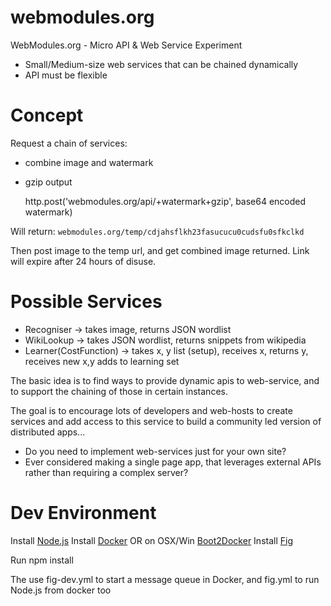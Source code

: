 webmodules.org
==============

WebModules.org - Micro API &amp; Web Service Experiment

- Small/Medium-size web services that can be chained dynamically
- API must be flexible

Concept
=======

Request a chain of services:

- combine image and watermark
- gzip output

    http.post('webmodules.org/api/+watermark+gzip', base64 encoded watermark)

Will return: `webmodules.org/temp/cdjahsflkh23fasucucu0cudsfu0sfkclkd`

Then post image to the temp url, and get combined image returned. Link will expire after 24 hours of disuse.


Possible Services
=================

- Recogniser -> takes image, returns JSON wordlist
- WikiLookup -> takes JSON wordlist, returns snippets from wikipedia
- Learner(CostFunction) -> takes x, y list (setup), receives x, returns y, receives new x,y adds to learning set


The basic idea is to find ways to provide dynamic apis to web-service, and to support the chaining of those in certain instances.

The goal is to encourage lots of developers and web-hosts to create services and add access to this service to build a community led version of distributed apps...

- Do you need to implement web-services just for your own site?
- Ever considered making a single page app, that leverages external APIs rather than requiring a complex server?

Dev Environment
===============

Install [Node.js](http://www.nodejs.org/)
Install [Docker](docker.com) OR on OSX/Win [Boot2Docker](http://boot2docker.io/)
Install [Fig](fig.sh)

Run npm install

The use fig-dev.yml to start a message queue in Docker, and fig.yml to run Node.js from docker too




